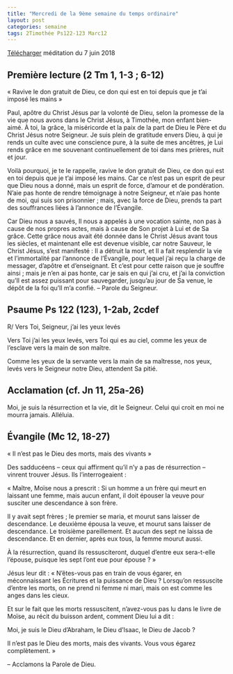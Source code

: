 ```yaml
---
title: "Mercredi de la 9ème semaine du temps ordinaire"
layout: post
categories: semaine
tags: 2Timothée Ps122-123 Marc12  
---
```


[Télécharger](https://bruno-sou.github.io/mypages/pj/2018-06-06_Messe_du_mercredi_06_juin_2018.pdf) méditation du 7 juin 2018

## Première lecture (2 Tm 1, 1-3 ; 6-12)
« Ravive le don gratuit de Dieu, ce don qui est en toi depuis que je t’ai imposé les mains »

Paul, apôtre du Christ Jésus par la volonté de Dieu,
selon la promesse de la vie que nous avons dans le Christ Jésus,
à Timothée, mon enfant bien-aimé.
À toi, la grâce, la miséricorde et la paix
de la part de Dieu le Père et du Christ Jésus notre Seigneur.
Je suis plein de gratitude envers Dieu,
à qui je rends un culte avec une conscience pure, à la suite de mes ancêtres,
je Lui rends grâce en me souvenant continuellement de toi dans mes prières, nuit et jour.

Voilà pourquoi, je te le rappelle, ravive le don gratuit de Dieu,
ce don qui est en toi depuis que je t’ai imposé les mains.
Car ce n’est pas un esprit de peur que Dieu nous a donné,
mais un esprit de force, d’amour et de pondération.
N’aie pas honte de rendre témoignage à notre Seigneur,
et n’aie pas honte de moi, qui suis son prisonnier ;
mais, avec la force de Dieu, prends ta part des souffrances liées à l’annonce de l’Évangile.

Car Dieu nous a sauvés, Il nous a appelés à une vocation sainte,
non pas à cause de nos propres actes, mais à cause de Son projet à Lui et de Sa grâce.
Cette grâce nous avait été donnée dans le Christ Jésus avant tous les siècles,
et maintenant elle est devenue visible, car notre Sauveur, le Christ Jésus, s’est manifesté :
Il a détruit la mort, et Il a fait resplendir la vie et l’immortalité par l’annonce de l’Évangile,
pour lequel j’ai reçu la charge de messager, d’apôtre et d’enseignant.
Et c’est pour cette raison que je souffre ainsi ;
mais je n’en ai pas honte, car je sais en qui j’ai cru,
et j’ai la conviction qu’Il est assez puissant pour sauvegarder, jusqu’au jour de Sa venue,
le dépôt de la foi qu’Il m’a confié. 
            – Parole du Seigneur.

## Psaume Ps 122 (123), 1-2ab, 2cdef
R/ Vers Toi, Seigneur, j’ai les yeux levés

Vers Toi j’ai les yeux levés,
vers Toi qui es au ciel,
comme les yeux de l’esclave
vers la main de son maître.

Comme les yeux de la servante
vers la main de sa maîtresse,
nos yeux, levés vers le Seigneur notre Dieu,
attendent Sa pitié.

 
## Acclamation (cf. Jn 11, 25a-26)
Moi, je suis la résurrection et la vie, dit le Seigneur.
Celui qui croit en moi ne mourra jamais.
Alléluia.

## Évangile (Mc 12, 18-27)
« Il n’est pas le Dieu des morts, mais des vivants »

Des sadducéens – ceux qui affirment qu’il n’y a pas de résurrection – vinrent trouver Jésus.
Ils l’interrogeaient :

« Maître, Moïse nous a prescrit :
Si un homme a un frère qui meurt en laissant une femme, mais aucun enfant,
il doit épouser la veuve pour susciter une descendance à son frère.

Il y avait sept frères ; le premier se maria, et mourut sans laisser de descendance.
Le deuxième épousa la veuve, et mourut sans laisser de descendance.
Le troisième pareillement. Et aucun des sept ne laissa de descendance.
Et en dernier, après eux tous, la femme mourut aussi.

À la résurrection, quand ils ressusciteront, duquel d’entre eux sera-t-elle l’épouse,
puisque les sept l’ont eue pour épouse ? »

Jésus leur dit :
« N’êtes-vous pas en train de vous égarer, en méconnaissant les Écritures et la puissance de Dieu ?
Lorsqu’on ressuscite d’entre les morts, on ne prend ni femme ni mari,
mais on est comme les anges dans les cieux.

Et sur le fait que les morts ressuscitent, 
n’avez-vous pas lu dans le livre de Moïse,
au récit du buisson ardent, comment Dieu lui a dit :

Moi, je suis le Dieu d’Abraham,
le Dieu d’Isaac,
le Dieu de Jacob ?

Il n’est pas le Dieu des morts, mais des vivants.
Vous vous égarez complètement. »

– Acclamons la Parole de Dieu.



